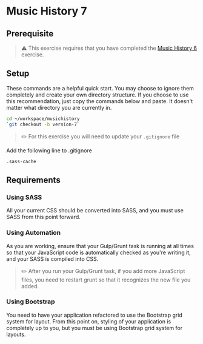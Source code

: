 # Music History 7

## Prerequisite

> :warning: This exercise requires that you have completed the [Music History 6](../../4-modern-javascript-developer/exercises/MJ_BROWSERIFY_MUSIC_HISTORY_06.md) exercise.

## Setup

These commands are a helpful quick start. You may choose to ignore them completely and create your own directory structure. If you choose to use this recommendation, just copy the commands below and paste. It doesn't matter what directory you are currently in.

```bash
cd ~/workspace/musichistory
`git checkout -b version-7`
```

> :pencil2: For this exercise you will need to update your `.gitignore` file

Add the following line to .gitignore

```
.sass-cache
```

## Requirements

### Using SASS

All your current CSS should be converted into SASS, and you must use SASS from this point forward.

### Using Automation

As you are working, ensure that your Gulp/Grunt task is running at all times so that your JavaScript code is automatically checked as you're writing it, and your SASS is compiled into CSS.

> :pencil2: After you run your Gulp/Grunt task, if you add more JavaScript files, you need to restart grunt so that it recognizes the new file you added.

### Using Bootstrap

You need to have your application refactored to use the Bootstrap grid system for layout. From this point on, styling of your application is completely up to you, but you must be using Bootstrap grid system for layouts.
